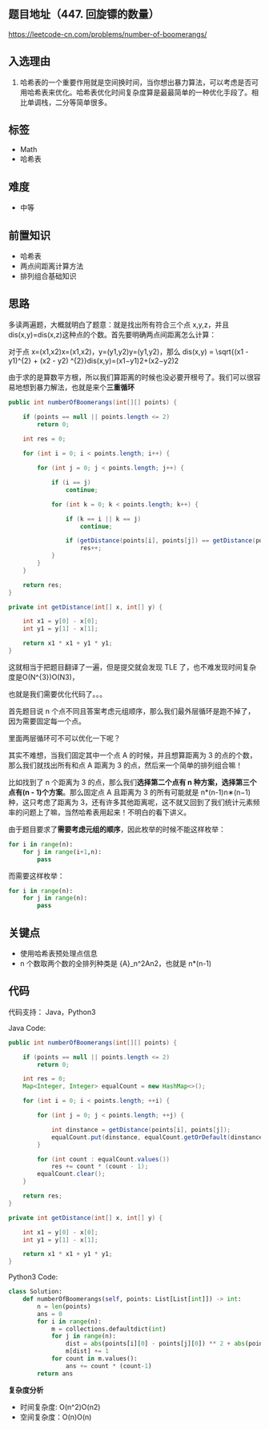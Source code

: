 ## 题目地址（447. 回旋镖的数量）

https://leetcode-cn.com/problems/number-of-boomerangs/

## 入选理由

1. 哈希表的一个重要作用就是空间换时间，当你想出暴力算法，可以考虑是否可用哈希表来优化。哈希表优化时间复杂度算是最最简单的一种优化手段了。相比单调栈，二分等简单很多。

## 标签

- Math
- 哈希表

## 难度

- 中等

## 前置知识

- 哈希表
- 两点间距离计算方法
- 排列组合基础知识

## 思路

多读两遍题，大概就明白了题意：就是找出所有符合三个点 x,y,z，并且 dis(x,y)=dis(x,z)这种点的个数。首先要明确两点间距离怎么计算：

对于点 x=(x1,x2)x=(x1,x2)，y=(y1,y2)y=(y1,y2)，那么 dis(x,y) = \sqrt{(x1 - y1)^{2} + (x2 - y2) ^{2}}dis(x,y)=(x1−y1)2+(x2−y2)2

由于求的是算数平方根，所以我们算距离的时候也没必要开根号了。我们可以很容易地想到暴力解法，也就是来个**三重循环**

```java
public int numberOfBoomerangs(int[][] points) {

    if (points == null || points.length <= 2)
        return 0;
    
    int res = 0;

    for (int i = 0; i < points.length; i++) {

        for (int j = 0; j < points.length; j++) {

            if (i == j)
                continue;

            for (int k = 0; k < points.length; k++) {

                if (k == i || k == j)
                    continue;

                if (getDistance(points[i], points[j]) == getDistance(points[i], points[k]))
                    res++;
            }
        }
    }

    return res;
}

private int getDistance(int[] x, int[] y) {

    int x1 = y[0] - x[0];
    int y1 = y[1] - x[1];

    return x1 * x1 + y1 * y1;
}
```

这就相当于把题目翻译了一遍，但是提交就会发现 TLE 了，也不难发现时间复杂度是O(N^{3})O(N3)，

也就是我们需要优化代码了。。。

首先题目说 n 个点不同且答案考虑元组顺序，那么我们最外层循环是跑不掉了，因为需要固定每一个点。

里面两层循环可不可以优化一下呢？

其实不难想，当我们固定其中一个点 A 的时候，并且想算距离为 3 的点的个数，那么我们就找出所有和点 A 距离为 3 的点，然后来一个简单的排列组合嘛！

比如找到了 n 个距离为 3 的点，那么我们**选择第二个点有 n 种方案，选择第三个点有(n - 1)个方案**。那么固定点 A 且距离为 3 的所有可能就是 n*(n-1)n∗(n−1) 种，这只考虑了距离为 3，还有许多其他距离呢，这不就又回到了我们统计元素频率的问题上了嘛，当然哈希表用起来！不明白的看下讲义。

由于题目要求了**需要考虑元组的顺序**，因此枚举的时候不能这样枚举：

```python
for i in range(n):
    for j in range(i+1,n):
        pass
```

 而需要这样枚举： 

```python
for i in range(n):
    for j in range(n):
        pass
```

## 关键点

- 使用哈希表预处理点信息
- n 个数取两个数的全排列种类是 {A}_n^2An2，也就是 n*(n-1)

## 代码

代码支持： Java，Python3

Java Code:

```java
public int numberOfBoomerangs(int[][] points) {

    if (points == null || points.length <= 2)
        return 0;

    int res = 0;
    Map<Integer, Integer> equalCount = new HashMap<>();

    for (int i = 0; i < points.length; ++i) {

        for (int j = 0; j < points.length; ++j) {

            int dinstance = getDistance(points[i], points[j]);
            equalCount.put(dinstance, equalCount.getOrDefault(dinstance, 0) + 1);
        }

        for (int count : equalCount.values())
            res += count * (count - 1);
        equalCount.clear();
    }

    return res;
}

private int getDistance(int[] x, int[] y) {

    int x1 = y[0] - x[0];
    int y1 = y[1] - x[1];

    return x1 * x1 + y1 * y1;
}
```

 Python3 Code: 

```python
class Solution:
    def numberOfBoomerangs(self, points: List[List[int]]) -> int:
        n = len(points)
        ans = 0
        for i in range(n):
            m = collections.defaultdict(int)
            for j in range(n):
                dist = abs(points[i][0] - points[j][0]) ** 2 + abs(points[i][1] - points[j][1]) ** 2
                m[dist] += 1
            for count in m.values():
                ans += count * (count-1)
        return ans
```

**复杂度分析**

- 时间复杂度: O(n^2)O(n2)
- 空间复杂度：O(n)O(n)

